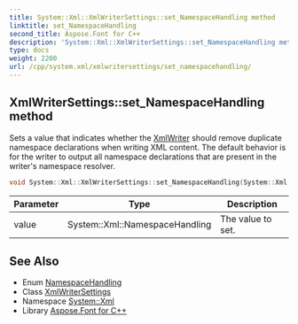 ```yaml
---
title: System::Xml::XmlWriterSettings::set_NamespaceHandling method
linktitle: set_NamespaceHandling
second_title: Aspose.Font for C++
description: 'System::Xml::XmlWriterSettings::set_NamespaceHandling method. Sets a value that indicates whether the XmlWriter should remove duplicate namespace declarations when writing XML content. The default behavior is for the writer to output all namespace declarations that are present in the writer''s namespace resolver in C++.'
type: docs
weight: 2200
url: /cpp/system.xml/xmlwritersettings/set_namespacehandling/
---
```

## XmlWriterSettings::set_NamespaceHandling method


Sets a value that indicates whether the [XmlWriter](../../xmlwriter/) should remove duplicate namespace declarations when writing XML content. The default behavior is for the writer to output all namespace declarations that are present in the writer's namespace resolver.

```cpp
void System::Xml::XmlWriterSettings::set_NamespaceHandling(System::Xml::NamespaceHandling value)
```


| Parameter | Type | Description |
| --- | --- | --- |
| value | System::Xml::NamespaceHandling | The value to set. |

## See Also

* Enum [NamespaceHandling](../../namespacehandling/)
* Class [XmlWriterSettings](../)
* Namespace [System::Xml](../../)
* Library [Aspose.Font for C++](../../../)
